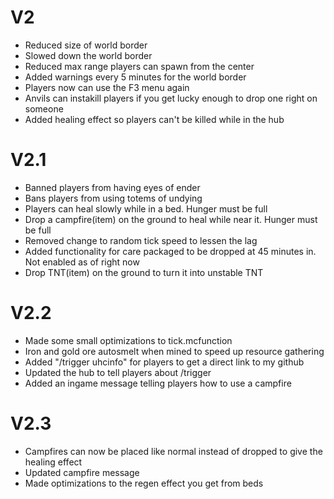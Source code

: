 # V2
- Reduced size of world border
- Slowed down the world border
- Reduced max range players can spawn from the center
- Added warnings every 5 minutes for the world border
- Players now can use the F3 menu again
- Anvils can instakill players if you get lucky enough to drop one right on someone
- Added healing effect so players can't be killed while in the hub


# V2.1
- Banned players from having eyes of ender
- Bans players from using totems of undying
- Players can heal slowly while in a bed. Hunger must be full
- Drop a campfire(item) on the ground to heal while near it. Hunger must be full
- Removed change to random tick speed to lessen the lag
- Added functionality for care packaged to be dropped at 45 minutes in. Not enabled as of right now
- Drop TNT(item) on the ground to turn it into unstable TNT

# V2.2
- Made some small optimizations to tick.mcfunction
- Iron and gold ore autosmelt when mined to speed up resource gathering
- Added "/trigger uhcinfo" for players to get a direct link to my github
- Updated the hub to tell players about /trigger
- Added an ingame message telling players how to use a campfire

# V2.3
- Campfires can now be placed like normal instead of dropped to give the healing effect
- Updated campfire message
- Made optimizations to the regen effect you get from beds
